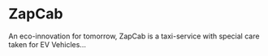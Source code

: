 # ZapCab
An eco-innovation for tomorrow, ZapCab is a taxi-service with special care taken for EV Vehicles...
